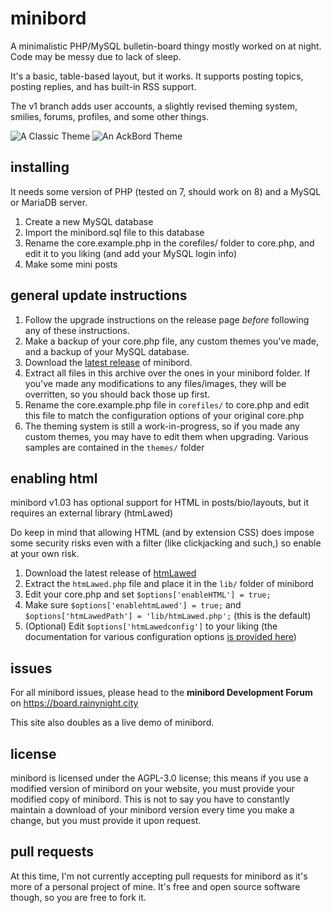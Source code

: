 # minibord
A minimalistic PHP/MySQL bulletin-board thingy mostly worked on at night. Code may be messy due to lack of sleep.

It's a basic, table-based layout, but it works. It supports posting topics, posting replies, and has built-in RSS support.

The v1 branch adds user accounts, a slightly revised theming system, smilies, forums, profiles, and some other things.

![A Classic Theme](https://rainynight.city/linkz/mini1.png)
![An AckBord Theme](https://rainynight.city/linkz/mini2.png)

## installing
It needs some version of PHP (tested on 7, should work on 8) and a MySQL or MariaDB server.

1. Create a new MySQL database
2. Import the minibord.sql file to this database
3. Rename the core.example.php in the corefiles/ folder to core.php, and edit it to you liking (and add your MySQL login info)
4. Make some mini posts

## general update instructions
1. Follow the upgrade instructions on the release page *before* following any of these instructions.
2. Make a backup of your core.php file, any custom themes you've made, and a backup of your MySQL database.
3. Download the [latest release](https://github.com/NinCollin/minibord/releases) of minibord.
4. Extract all files in this archive over the ones in your minibord folder. If you've made any modifications to any files/images, they will be overritten, so you should back those up first.
5. Rename the core.example.php file in `corefiles/` to core.php and edit this file to match the configuration options of your original core.php
6. The theming system is still a work-in-progress, so if you made any custom themes, you may have to edit them when upgrading. Various samples are contained in the `themes/` folder


## enabling html 
minibord v1.03 has optional support for HTML in posts/bio/layouts, but it requires an external library (htmLawed)

Do keep in mind that allowing HTML (and by extension CSS) does impose some security risks even with a filter (like clickjacking and such,) so enable at your own risk.

1. Download the latest release of [htmLawed](https://www.bioinformatics.org/phplabware/internal_utilities/htmLawed/)
2. Extract the `htmLawed.php` file and place it in the `lib/` folder of minibord
3. Edit your core.php and set `$options['enableHTML'] = true;`
4. Make sure `$options['enablehtmLawed'] = true;` and `$options['htmLawedPath'] = 'lib/htmLawed.php';` (this is the default)
5. (Optional) Edit `$options['htmLawedconfig']` to your liking (the documentation for various configuration options [is provided here](https://www.bioinformatics.org/phplabware/internal_utilities/htmLawed/htmLawed_README.htm))

## issues
For all minibord issues, please head to the **minibord Development Forum** on https://board.rainynight.city 

This site also doubles as a live demo of minibord.

## license
minibord is licensed under the AGPL-3.0 license; this means if you use a modified version of minibord on your website, you must provide your modified copy  of minibord. This is not to say you have to constantly maintain a download of your minibord version every time you make a change, but you must provide it upon request.

## pull requests
At this time, I'm not currently accepting pull requests for minibord as it's more of a personal project of mine. It's free and open source software though, so you are free to fork it.

